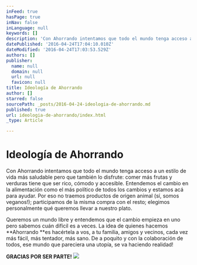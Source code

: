 ```yaml
---
inFeed: true
hasPage: true
inNav: false
inLanguage: null
keywords: []
description: 'Con Ahorrando intentamos que todo el mundo tenga acceso a un estilo de vida más saludable pero que también lo disfrute: comer más frutas y verduras tiene que ser rico, cómodo y accesible. Entendemos el cambio en la alimentación como el más político de todos los cambios y estamos acá para ayudar. Por eso no traemos productos de origen animal (sí, somos veganos!); participamos de la misma compra con el resto; elegimos personalmente qué queremos llevar a nuestro plato.'
datePublished: '2016-04-24T17:04:10.010Z'
dateModified: '2016-04-24T17:03:53.529Z'
authors: []
publisher:
  name: null
  domain: null
  url: null
  favicon: null
title: Ideología de Ahorrando
author: []
starred: false
sourcePath: _posts/2016-04-24-ideologia-de-ahorrando.md
published: true
url: ideologia-de-ahorrando/index.html
_type: Article

---
```

# Ideología de Ahorrando

Con Ahorrando intentamos que todo el mundo tenga acceso a un estilo de vida más saludable pero que también lo disfrute: comer más frutas y verduras tiene que ser rico, cómodo y accesible. Entendemos el cambio en la alimentación como el más político de todos los cambios y estamos acá para ayudar. Por eso no traemos productos de origen animal (sí, somos veganos!); participamos de la misma compra con el resto; elegimos personalmente qué queremos llevar a nuestro plato.

Queremos un mundo libre y entendemos que el cambio empieza en uno pero sabemos cuán difícil es a veces. La idea de quienes hacemos **Ahorrando **es hacértela a vos, a tu familia, amigos y vecinos, cada vez más fácil, más tentador, más sano. De a poquito y con la colaboración de todos, ese mundo que pareciera una utopía, se va haciendo realidad!

**GRACIAS POR SER PARTE!**
![](https://the-grid-user-content.s3-us-west-2.amazonaws.com/a47dfb53-e5b3-44b8-8fbd-53f260e6068d.jpg)